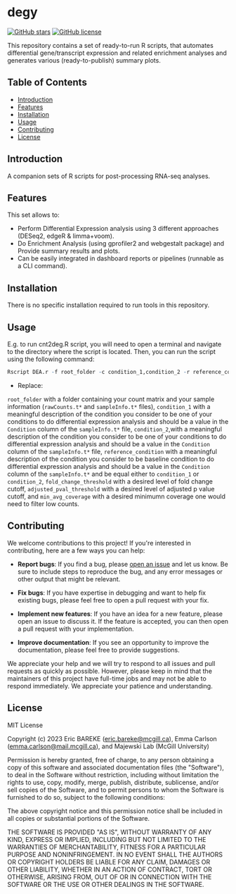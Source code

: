 # degy 

[![GitHub stars](https://img.shields.io/github/stars/ebareke/deg_tools.svg)](https://github.com/ebareke/degy/stargazers) [![GitHub license](https://img.shields.io/github/license/ebareke/degy.svg)](https://github.com/ebareke/degy/blob/master/LICENSE)

This repository contains a set of ready-to-run R scripts, that automates differential gene/transcript expression and related enrichment analyses and generates various (ready-to-publish) summary plots. 

## Table of Contents

- [Introduction](#introduction)
- [Features](#features)
- [Installation](#installation)
- [Usage](#usage)
- [Contributing](#contributing)
- [License](#license)

## Introduction

A companion sets of R scripts for post-processing RNA-seq analyses.

## Features

This set allows to:

- Perform Differential Expression analysis using 3 different approaches (DESeq2, edgeR & limma+voom).
- Do Enrichment Analysis (using gprofiler2 and webgestalt package) and Provide summary results and plots.
- Can be easily integrated in dashboard reports or pipelines (runnable as a CLI command).

## Installation

There is no specific installation required to run tools in this repository.

## Usage

E.g. to run cnt2deg.R script, you will need to open a terminal and navigate to the directory where the script is located. Then, you can run the script using the following command:

``` r
Rscript DEA.r -f root_folder -c condition_1,condition_2 -r reference_condition -fc fold_change_threshold -p adjusted_pval_threshold -m min_avg_coverage
```

- Replace:

`root_folder` with a folder containing your count matrix and your sample information (`rawCounts.t*` and `sampleInfo.t*` files), 
`condition_1` with a meaningful description of the condition you consider to be one of your conditions to do differential expression analysis and should be a value in the `Condition` column of the `sampleInfo.t*` file, 
`condition_2`,with a meaningful description of the condition you consider to be one of your conditions to do differential expression analysis and should be a value in the `Condition` column of the `sampleInfo.t*` file, 
`reference_condition` with a meaningful description of the condition you consider to be baseline condition to do differential expression analysis and should be a value in the `Condition` column of the `sampleInfo.t*` and be equal either to `condition_1` or  `condition_2`, 
`fold_change_threshold` with a desired level of fold change cutoff, 
`adjusted_pval_threshold` with a desired level of adjusted p value cutoff, and 
`min_avg_coverage` with a desired minimumn coverage one would need to filter low counts.

## Contributing

We welcome contributions to this project! If you're interested in contributing, here are a few ways you can help:

- **Report bugs**: If you find a bug, please [open an issue](https://github.com/ebareke/deg_tools/issues) and let us know. Be sure to include steps to reproduce the bug, and any error messages or other output that might be relevant.

- **Fix bugs**: If you have expertise in debugging and want to help fix existing bugs, please feel free to open a pull request with your fix.

- **Implement new features**: If you have an idea for a new feature, please open an issue to discuss it. If the feature is accepted, you can then open a pull request with your implementation.

- **Improve documentation**: If you see an opportunity to improve the documentation, please feel free to provide suggestions.

We appreciate your help and we will try to respond to all issues and pull requests as quickly as possible. However, please keep in mind that the maintainers of this project have full-time jobs and may not be able to respond immediately. We appreciate your patience and understanding.


## License

MIT License

Copyright (c) 2023 Eric BAREKE (eric.bareke@mcgill.ca), Emma Carlson (emma.carlson@mail.mcgill.ca), and Majewski Lab (McGill University)

Permission is hereby granted, free of charge, to any person obtaining a copy
of this software and associated documentation files (the "Software"), to deal
in the Software without restriction, including without limitation the rights
to use, copy, modify, merge, publish, distribute, sublicense, and/or sell
copies of the Software, and to permit persons to whom the Software is
furnished to do so, subject to the following conditions:

The above copyright notice and this permission notice shall be included in all
copies or substantial portions of the Software.

THE SOFTWARE IS PROVIDED "AS IS", WITHOUT WARRANTY OF ANY KIND, EXPRESS OR
IMPLIED, INCLUDING BUT NOT LIMITED TO THE WARRANTIES OF MERCHANTABILITY,
FITNESS FOR A PARTICULAR PURPOSE AND NONINFRINGEMENT. IN NO EVENT SHALL THE
AUTHORS OR COPYRIGHT HOLDERS BE LIABLE FOR ANY CLAIM, DAMAGES OR OTHER
LIABILITY, WHETHER IN AN ACTION OF CONTRACT, TORT OR OTHERWISE, ARISING FROM,
OUT OF OR IN CONNECTION WITH THE SOFTWARE OR THE USE OR OTHER DEALINGS IN THE
SOFTWARE.

